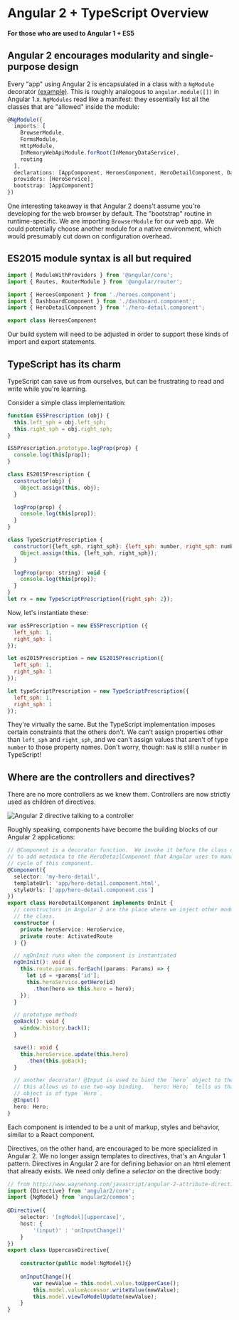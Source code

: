# Angular 2 + TypeScript Overview
#### For those who are used to Angular 1 + ES5

## Angular 2 encourages modularity and single-purpose design
Every "app" using Angular 2 is encapsulated in a class with a `NgModule` decorator [(example)](https://github.com/bignimbus/angular2-quickstart/blob/master/app/app.module.ts).  This is roughly analogous to `angular.module([])` in Angular 1.x.  `NgModules` read like a manifest: they essentially list all the classes that are "allowed" inside the module:

```ts
@NgModule({
  imports: [
    BrowserModule,
    FormsModule,
    HttpModule,
    InMemoryWebApiModule.forRoot(InMemoryDataService),
    routing
  ],
  declarations: [AppComponent, HeroesComponent, HeroDetailComponent, DashboardComponent],
  providers: [HeroService],
  bootstrap: [AppComponent]
})
```

One interesting takeaway is that Angular 2 doens't assume you're developing for the web browser by default.  The "bootstrap" routine in runtime-specific.  We are importing `BrowserModule` for our web app.  We could potentially choose another module for a native environment, which would presumably cut down on configuration overhead.


## ES2015 module syntax is all but required

```ts
import { ModuleWithProviders } from '@angular/core';
import { Routes, RouterModule } from '@angular/router';

import { HeroesComponent } from './heroes.component';
import { DashboardComponent } from './dashboard.component';
import { HeroDetailComponent } from './hero-detail.component';
```

```ts
export class HeroesComponent
```

Our build system will need to be adjusted in order to support these kinds of import and export statements.

## TypeScript has its charm
TypeScript can save us from ourselves, but can be frustrating to read and write while you're learning.

Consider a simple class implementation:

```js
function ES5Prescription (obj) {
  this.left_sph = obj.left_sph;
  this.right_sph = obj.right_sph;
}

ES5Prescription.prototype.logProp(prop) {
  console.log(this[prop]);
}

class ES2015Prescription {
  constructor(obj) {
    Object.assign(this, obj);
  }

  logProp(prop) {
    console.log(this[prop]);
  }
}

class TypeScriptPrescription {
  constructor({left_sph, right_sph}: {left_sph: number, right_sph: number}) {
    Object.assign(this, {left_sph, right_sph});
  }

  logProp(prop: string): void {
    console.log(this[prop]);
  }
}
let rx = new TypeScriptPrescription({right_sph: 2});
```

Now, let's instantiate these:

```js
var es5Prescription = new ES5Prescription ({
  left_sph: 1,
  right_sph: 1
});

let es2015Prescription = new ES2015Prescription({
  left_sph: 1,
  right_sph: 1
});

let typeScriptPrescription = new TypeScriptPrescription({
  left_sph: 1,
  right_sph: 1
});
```

They're virtually the same.  But the TypeScript implementation imposes certain constraints that the others don't.  We can't assign properties other than `left_sph` and `right_sph`, and we can't assign values that aren't of type `number` to those property names.  Don't worry, though: `NaN` is still a `number` in TypeScript!

## Where are the controllers and directives?

There are no more controllers as we knew them.  Controllers are now strictly used as children of directives.

![Angular 2 directive talking to a controller](http://i.giphy.com/rVZEejvVWEbug.gif)

Roughly speaking, components have become the building blocks of our Angular 2 applications:

```ts
// @Component is a decorator function.  We invoke it before the class declaration
// to add metadata to the HeroDetailComponent that Angular uses to manage the life
// cycle of this component.
@Component({
  selector: 'my-hero-detail',
  templateUrl: 'app/hero-detail.component.html',
  styleUrls: ['app/hero-detail.component.css']
})
export class HeroDetailComponent implements OnInit {
  // constructors in Angular 2 are the place where we inject other modules into
  // the class.
  constructor (
    private heroService: HeroService,
    private route: ActivatedRoute
  ) {}

  // ngOnInit runs when the component is instantiated
  ngOnInit(): void {
    this.route.params.forEach((params: Params) => {
      let id = +params['id'];
      this.heroService.getHero(id)
        .then(hero => this.hero = hero);
    });
  }

  // prototype methods
  goBack(): void {
    window.history.back();
  }

  save(): void {
    this.heroService.update(this.hero)
      .then(this.goBack);
  }

  // another decorator! @Input is used to bind the `hero` object to the template.
  // this allows us to use two-way binding.  `hero: Hero;` tells us that the `hero`
  // object is of type `Hero`.
  @Input()
  hero: Hero;
}
```

Each component is intended to be a unit of markup, styles and behavior, similar to a React component.

Directives, on the other hand, are encouraged to be more specialized in Angular 2.  We no longer assign templates to directives, that's an Angular 1 pattern.  Directives in Angular 2 are for defining behavior on an html element that already exists.  We need only define a _selector_ on the directive body:

```ts
// from http://www.waynehong.com/javascript/angular-2-attribute-directive-typescript-example/
import {Directive} from 'angular2/core';
import {NgModel} from 'angular2/common';
 
@Directive({ 
    selector: '[ngModel][uppercase]', 
    host: {
        '(input)' : 'onInputChange()'
    }
})
export class UppercaseDirective{
    
    constructor(public model:NgModel){}
    
    onInputChange(){
        var newValue = this.model.value.toUpperCase();
        this.model.valueAccessor.writeValue(newValue);
        this.model.viewToModelUpdate(newValue);
    }
}
```
